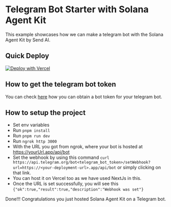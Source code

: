 # Telegram Bot Starter with Solana Agent Kit

This example showcases how we can make a telegram bot with the Solana Agent Kit by Send AI.

## Quick Deploy
[![Deploy with Vercel](https://vercel.com/button)](https://vercel.com/new/clone?repository-url=https%3A%2F%2Fgithub.com%2Fsendaifun%2Fsolana-agent-kit%2Ftree%2Fmain%2Fexamples%2Ftg-bot-starter&env=OPENAI_API_KEY,RPC_URL,SOLANA_PRIVATE_KEY,TELEGRAM_BOT_TOKEN&project-name=solana-agent-kit&repository-name=sak-yourprojectname)

## How to get the telegram bot token

You can check [here](https://help.zoho.com/portal/en/kb/desk/support-channels/instant-messaging/telegram/articles/telegram-integration-with-zoho-desk#How_to_find_a_token_for_an_existing_Telegram_Bot) how you can obtain a bot token for your telegram bot.

## How to setup the project

- Set env variables
- Run ``` pnpm install ```
- Run ``` pnpm run dev ``` 
- Run ``` ngrok http 3000 ```
- With the URL you got from ngrok, where your bot is hosted at https://yourUrl.app/api/bot 
- Set the webhook by using this command ``` curl https://api.telegram.org/bot<telegram_bot_token>/setWebhook?url=https://<your-deployment-url>.app/api/bot ``` or simply clicking on that link.
- You can host it on Vercel too as we have used NextJs in this.
- Once the URL is set successfully, you will see this ``` {"ok":true,"result":true,"description":"Webhook was set"} ```

Done!!! Congratulations you just hosted Solana Agent Kit on a Telegram bot.

